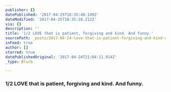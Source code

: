 ```yaml
---
publisher: {}
datePublished: '2017-04-25T18:35:40.149Z'
dateModified: '2017-04-25T18:35:28.212Z'
via: {}
description: ''
title: '1/2 LOVE that is patient, forgiving and kind. And funny.'
sourcePath: _posts/2017-04-24-love-that-is-patient-forgiving-and-kind-and-funny.md
inFeed: true
author: []
starred: true
datePublishedOriginal: '2017-04-24T21:04:11.914Z'
_type: Blurb

---
```

### **1/2 LOVE that is patient, forgiving and kind. And funny.**